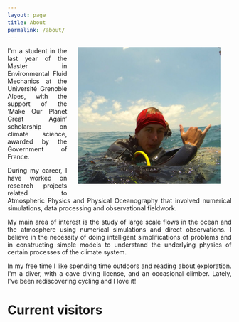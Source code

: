 ```yaml
---
layout: page
title: About
permalink: /about/
---
```


<img src="/assets/lobos.jpg" width="320" style="float: right; margin-left: 25px; margin-right: 25px; margin-bottom: 25px;"/>

<p align="justify"> I'm a student in the last year of the Master in Environmental Fluid Mechanics at the Université Grenoble Alpes, with the support of the ‘Make Our Planet Great Again’ scholarship on climate science, awarded by the Government of France.</p>

<p align="justify"> During my career, I have worked on research projects related to Atmospheric Physics and Physical Oceanography that involved numerical simulations, data processing and observational fieldwork.</p>

<p align="justify"> My main area of interest is the study of large scale flows in the ocean and the atmosphere using numerical simulations and direct observations. I believe in the necessity of doing intelligent simplifications of problems and in constructing simple models to understand the underlying physics of certain processes of the climate system.</p>

<p align="justify"> In my free time I like spending time outdoors and reading about exploration. I'm a diver, with a cave diving license, and an occasional climber. Lately, I've been rediscovering cycling and I love it!</p>

# Current visitors

<script type="text/javascript" src="//rf.revolvermaps.com/0/0/6.js?i=5igivcilvmv&amp;m=7&amp;c=e63100&amp;cr1=ffffff&amp;f=arial&amp;l=0&amp;bv=90&amp;lx=-420&amp;ly=420&amp;hi=20&amp;he=7&amp;hc=a8ddff&amp;rs=80" async="async"></script>
